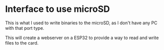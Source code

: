 # Interface to use microSD

This is what I used to write binaries to the microSD, as I don't have any PC with that port type.

This will create a webserver on a ESP32 to provide a way to read and write files to the card.
